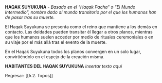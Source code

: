 
**HAQAK SUYUKUNA** - _Basado en el "Haqak Pacha" o "El Mundo Intermedio", nombre dado al mundo transitorio por el que los humanos han de pasar tras su muerte._

El Haqak Suyukuna se presenta como el reino que mantiene a los demás en contacto. Las deidades pueden transitar él llegar a otros planos, mientras que los humanos suelen acceder por medio de rituales ceremoniales o en su viaje por el más allá tras el evento de la muerte.

En el Haqak Suyukuna todos los planos convergen en un solo lugar, convirtiéndolo en el espejo de la creación misma.

**HABITANTES DEL HAQAK SUYUKUNA**
*insertar texto aquí*


Regresar: [[5.2. Topos]]
